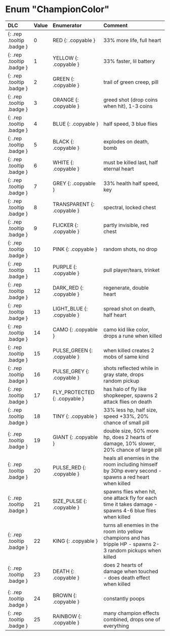 # Enum "ChampionColor"
|DLC|Value|Enumerator|Comment|
|:--|:--|:--|:--|
|[ ](#){: .rep .tooltip .badge }|0 |RED {: .copyable } | 33% more life, full heart | 
|[ ](#){: .rep .tooltip .badge }|1 |YELLOW {: .copyable } | 33% faster, lil battery | 
|[ ](#){: .rep .tooltip .badge }|2 |GREEN {: .copyable } | trail of green creep, pill | 
|[ ](#){: .rep .tooltip .badge }|3 |ORANGE {: .copyable } | greed shot (drop coins when hit), 1-3 coins | 
|[ ](#){: .rep .tooltip .badge }|4 |BLUE {: .copyable } | half speed, 3 blue flies | 
|[ ](#){: .rep .tooltip .badge }|5 |BLACK {: .copyable } | explodes on death, bomb | 
|[ ](#){: .rep .tooltip .badge }|6 |WHITE {: .copyable } | must be killed last, half eternal heart | 
|[ ](#){: .rep .tooltip .badge }|7 |GREY {: .copyable } | 33% health half speed, key | 
|[ ](#){: .rep .tooltip .badge }|8 |TRANSPARENT {: .copyable } | spectral, locked chest | 
|[ ](#){: .rep .tooltip .badge }|9 |FLICKER {: .copyable } | partly invisible, red chest | 
|[ ](#){: .rep .tooltip .badge }|10 |PINK {: .copyable } | random shots, no drop | 
|[ ](#){: .rep .tooltip .badge }|11 |PURPLE {: .copyable } | pull player/tears, trinket | 
|[ ](#){: .rep .tooltip .badge }|12 |DARK_RED {: .copyable } | regenerate, double heart | 
|[ ](#){: .rep .tooltip .badge }|13 |LIGHT_BLUE {: .copyable } | spread shot on death, half heart | 
|[ ](#){: .rep .tooltip .badge }|14 |CAMO {: .copyable } | camo kid like color, drops a rune when killed | 
|[ ](#){: .rep .tooltip .badge }|15 |PULSE_GREEN {: .copyable } | when killed creates 2 mobs of same kind | 
|[ ](#){: .rep .tooltip .badge }|16 |PULSE_GREY {: .copyable } | shots reflected while in gray state, drops random pickup | 
|[ ](#){: .rep .tooltip .badge }|17 |FLY_PROTECTED {: .copyable } | has halo of fly like shopkeeper, spawns 2 attack flies on death | 
|[ ](#){: .rep .tooltip .badge }|18 |TINY {: .copyable } | 33% less hp, half size, speed +33%, 20% chance of small pill | 
|[ ](#){: .rep .tooltip .badge }|19 |GIANT {: .copyable } | double size, 50% more hp, does 2 hearts of damage, 10% slower, 20% chance of large pill | 
|[ ](#){: .rep .tooltip .badge }|20 |PULSE_RED {: .copyable } | heals all enemies in the room including himself by 30hp every second  - spawns a red heart when killed | 
|[ ](#){: .rep .tooltip .badge }|21 |SIZE_PULSE {: .copyable } | spawns flies when hit, one attack fly for each time it takes damage - spawns 4-6 blue flies when killed | 
|[ ](#){: .rep .tooltip .badge }|22 |KING {: .copyable } | turns all enemies in the room into yellow champions and has tripple HP - spawns 2-3 random pickups when killed | 
|[ ](#){: .rep .tooltip .badge }|23 |DEATH {: .copyable } | does 2 hearts of damage when touched - does death effect when killed  | 
|[ ](#){: .rep .tooltip .badge }|24 |BROWN {: .copyable } | constantly poops | 
|[ ](#){: .rep .tooltip .badge }|25 |RAINBOW {: .copyable } | many champion effects combined, drops one of everything | 
